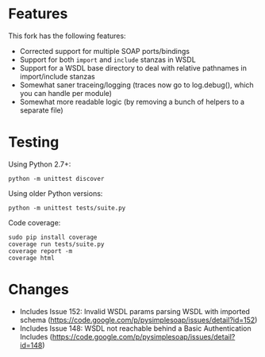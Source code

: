 Features
========

This fork has the following features:

* Corrected support for multiple SOAP ports/bindings
* Support for both `import` and `include` stanzas in WSDL
* Support for a WSDL base directory to deal with relative pathnames in import/include stanzas
* Somewhat saner traceing/logging (traces now go to log.debug(), which you can handle per module)
* Somewhat more readable logic (by removing a bunch of helpers to a separate file)


Testing
=======

Using Python 2.7+:

    python -m unittest discover

Using older Python versions:

    python -m unittest tests/suite.py
  
Code coverage:

    sudo pip install coverage
    coverage run tests/suite.py
    coverage report -m 
    coverage html
    
    
Changes
=======

 * Includes Issue 152: Invalid WSDL params parsing WSDL with imported schema   (https://code.google.com/p/pysimplesoap/issues/detail?id=152)
 * Includes Issue 148: WSDL not reachable behind a Basic Authentication	Includes (https://code.google.com/p/pysimplesoap/issues/detail?id=148)

